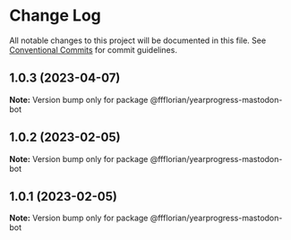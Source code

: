 # Change Log

All notable changes to this project will be documented in this file.
See [Conventional Commits](https://conventionalcommits.org) for commit guidelines.

## 1.0.3 (2023-04-07)

**Note:** Version bump only for package @ffflorian/yearprogress-mastodon-bot





## 1.0.2 (2023-02-05)

**Note:** Version bump only for package @ffflorian/yearprogress-mastodon-bot





## 1.0.1 (2023-02-05)

**Note:** Version bump only for package @ffflorian/yearprogress-mastodon-bot
